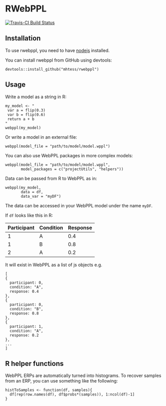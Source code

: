 # RWebPPL

[![Travis-CI Build Status](https://travis-ci.org/mhtess/rwebppl.svg?branch=master)](https://travis-ci.org/mhtess/rwebppl)

## Installation

To use rwebppl, you need to have [nodejs](https://nodejs.org/en/) installed.

You can install rwebppl from GitHub using devtools:

```
devtools::install_github("mhtess/rwebppl")
```

## Usage

Write a model as a string in R:

```
my_model <- "
 var a = flip(0.3)
 var b = flip(0.6)
 return a + b
"
webppl(my_model)
```

Or write a model in an external file:

```
webppl(model_file = "path/to/model/model.wppl")
```

You can also use WebPPL packages in more complex models:

```
webppl(model_file = "path/to/model/model.wppl",
       model_packages = c("projectUtils", "helpers"))
```

Data can be passed from R to WebPPL as in:

```
webppl(my_model, 
	   data = df, 
	   data_var = "myDF")
```

The data can be accessed in your WebPPL model under the name `myDF`. 

If `df` looks like this in R:

| Participant | Condition | Response |
|-------------|-----------|----------|
| 1           | A         | 0.4      |
| 1           | B         | 0.8      |
| 2           | A         | 0.2      |

It will exist in WebPPL as a list of js objects e.g.

```
[
{
  participant: 0,
  condition: "A",
  response: 0.4
},
{
  participant: 0,
  condition: "B",
  response: 0.8
},
{
  participant: 1,
  condition: "A",
  response: 0.2
}, 
...
]
```

## R helper functions

WebPPL ERPs are automatically turned into histograms. To recover samples from an ERP, you can use something like the following: 

```
histToSamples <- function(df, samples){
  df[rep(row.names(df), df$probs*(samples)), 1:ncol(df)-1]
}
```
